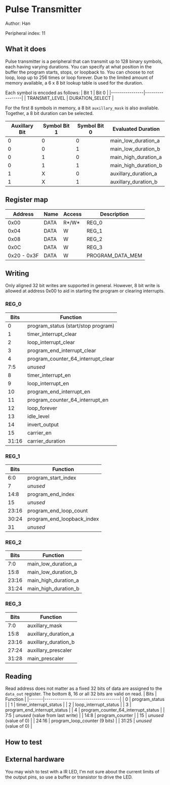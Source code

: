 <!---

This file is used to generate your project datasheet. Please fill in the information below and delete any unused
sections.

The peripheral index is the number TinyQV will use to select your peripheral.  You will pick a free
slot when raising the pull request against the main TinyQV repository, and can fill this in then.  You
also need to set this value as the PERIPHERAL_NUM in your test script.

You can also include images in this folder and reference them in the markdown. Each image must be less than
512 kb in size, and the combined size of all images must be less than 1 MB.
-->

# Pulse Transmitter

Author: Han

Peripheral index: 11

## What it does

Pulse transmitter is a peripheral that can transmit up to 128 binary symbols, each having varying durations. You can specify at what position in the buffer the program starts, stops, or loopback to. You can choose to not loop, loop up to 256 times or loop forever. Due to the limited amount of memory available, a 6 x 8 bit lookup table is used for the duration.
 
Each symbol is encoded as follows:
| Bit 1          | Bit 0           |
|----------------|-----------------|
| TRANSMIT_LEVEL | DURATION_SELECT |

For the first 8 symbols in memory, a 8 bit `auxillary_mask` is also avaliable. Together, a 8 bit duration can be selected.

| Auxillary Bit | Symbol Bit 1 | Symbol Bit 0 | Evaluated Duration   |
|---------------|--------------|--------------|----------------------|
| 0             | 0            | 0            | main_low_duration_a  |
| 0             | 0            | 1            | main_low_duration_b  |
| 0             | 1            | 0            | main_high_duration_a |
| 0             | 1            | 1            | main_high_duration_b |
| 1             | X            | 0            | auxillary_duration_a |
| 1             | X            | 1            | auxillary_duration_b |

## Register map
| Address     | Name  | Access | Description      |
|-------------|-------|--------|------------------|
| 0x00        | DATA  | R*/W*  | REG_0            |
| 0x04        | DATA  | W      | REG_1            |
| 0x08        | DATA  | W      | REG_2            |
| 0x0C        | DATA  | W      | REG_3            |
| 0x20 - 0x3F | DATA  | W      | PROGRAM_DATA_MEM |

## Writing
Only aligned 32 bit writes are supported in general. However, 8 bit write is allowed at address 0x00 to aid in starting the program or clearing interrupts.

### REG_0
| Bits  | Function                            |
|-------|-------------------------------------|
| 0     | program_status (start/stop program) |
| 1     | timer_interrupt_clear               |
| 2     | loop_interrupt_clear                |
| 3     | program_end_interrupt_clear         |
| 4     | program_counter_64_interrupt_clear  |
| 7:5   | *unused*                            |
| 8     | timer_interrupt_en                  |
| 9     | loop_interrupt_en                   |
| 10    | program_end_interrupt_en            |
| 11    | program_counter_64_interrupt_en     |
| 12    | loop_forever                        |
| 13    | idle_level                          |
| 14    | invert_output                       |
| 15    | carrier_en                          |
| 31:16 | carrier_duration                    |

### REG_1
| Bits  | Function                            |
|-------|-------------------------------------|
| 6:0   | program_start_index                 |
| 7     | *unused*                            |
| 14:8  | program_end_index                   |
| 15    | *unused*                            |
| 23:16 | program_end_loop_count              |
| 30:24 | program_end_loopback_index          |
| 31    | *unused*                            |

### REG_2
| Bits  | Function                            |
|-------|-------------------------------------|
| 7:0   | main_low_duration_a                 |
| 15:8  | main_low_duration_b                 |
| 23:16 | main_high_duration_a                |
| 31:24 | main_high_duration_b                |

### REG_3
| Bits  | Function                            |
|-------|-------------------------------------|
| 7:0   | auxillary_mask                      |
| 15:8  | auxillary_duration_a                |
| 23:16 | auxillary_duration_b                |
| 27:24 | auxillary_prescaler                 |
| 31:28 | main_prescaler                      |

## Reading
Read address does not matter as a fixed 32 bits of data are assigned to the `data_out` register. The bottom 8, 16 or all 32 bits are valid on read.
| Bits  | Function                            |
|-------|-------------------------------------|
| 0     | program_status                      |
| 1     | timer_interrupt_status              |
| 2     | loop_interrupt_status               |
| 3     | program_end_interrupt_status        |
| 4     | program_counter_64_interrupt_status |
| 7:5   | *unused* (value from last write)    |
| 14:8  | program_counter                     |
| 15    | *unused* (value of 0)               |
| 24:16 | program_loop_counter (9 bits)       |
| 31:25 | *unused* (value of 0)               |

## How to test


## External hardware
You may wish to test with a IR LED, I'm not sure about the current limits of the output pins, so use a buffer or transistor to drive the LED.